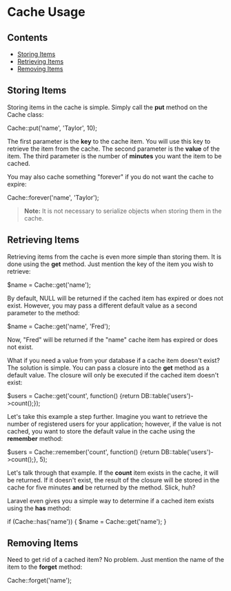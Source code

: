 # Cache Usage## Contents- [Storing Items](#put)- [Retrieving Items](#get)- [Removing Items](#forget)<a name="put"></a>## Storing ItemsStoring items in the cache is simple. Simply call the **put** method on the Cache class:  Cache::put('name', 'Taylor', 10);The first parameter is the **key** to the cache item. You will use this key to retrieve the item from the cache. The second parameter is the **value** of the item. The third parameter is the number of **minutes** you want the item to be cached.You may also cache something "forever" if you do not want the cache to expire:  Cache::forever('name', 'Taylor');> **Note:** It is not necessary to serialize objects when storing them in the cache.<a name="get"></a>## Retrieving ItemsRetrieving items from the cache is even more simple than storing them. It is done using the **get** method. Just mention the key of the item you wish to retrieve:  $name = Cache::get('name');By default, NULL will be returned if the cached item has expired or does not exist. However, you may pass a different default value as a second parameter to the method:  $name = Cache::get('name', 'Fred');Now, "Fred" will be returned if the "name" cache item has expired or does not exist.What if you need a value from your database if a cache item doesn't exist? The solution is simple. You can pass a closure into the **get** method as a default value. The closure will only be executed if the cached item doesn't exist:  $users = Cache::get('count', function() {return DB::table('users')->count();});Let's take this example a step further. Imagine you want to retrieve the number of registered users for your application; however, if the value is not cached, you want to store the default value in the cache using the **remember** method:  $users = Cache::remember('count', function() {return DB::table('users')->count();}, 5);Let's talk through that example. If the **count** item exists in the cache, it will be returned. If it doesn't exist, the result of the closure will be stored in the cache for five minutes **and** be returned by the method. Slick, huh?Laravel even gives you a simple way to determine if a cached item exists using the **has** method:  if (Cache::has('name'))  {       $name = Cache::get('name');  }<a name="forget"></a>## Removing ItemsNeed to get rid of a cached item? No problem. Just mention the name of the item to the **forget** method:  Cache::forget('name');